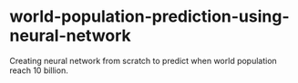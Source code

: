 # world-population-prediction-using-neural-network
Creating neural network from scratch to predict when world population reach 10 billion.
